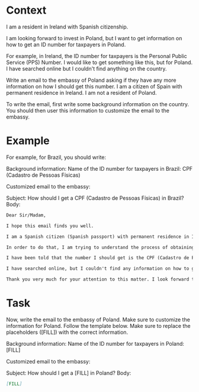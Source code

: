# Context
I am a resident in Ireland with Spanish citizenship.

I am looking forward to invest in Poland, but I want to get information on how to get an ID number for taxpayers in Poland.

For example, in Ireland, the ID number for taxpayers is the Personal Public Service (PPS) Number. I would like to get something like this, but for Poland. I have searched online but I couldn't find anything on the country.

Write an email to the embassy of Poland asking if they have any more information on how I should get this number. I am a citizen of Spain with permanent residence in Ireland. I am not a resident of Poland.

To write the email, first write some background information on the country. You should then user this information to customize the email to the embassy.

# Example
For example, for Brazil, you should write:

Background information:
Name of the ID number for taxpayers in Brazil: CPF (Cadastro de Pessoas Físicas)

Customized email to the embassy:

Subject: How should I get a CPF (Cadastro de Pessoas Físicas) in Brazil?
Body:
```md
Dear Sir/Madam,

I hope this email finds you well.

I am a Spanish citizen (Spanish passport) with permanent residence in Ireland. I am looking forward to investing in Brazil, as a foreign investor (no residence in Brazil).

In order to do that, I am trying to understand the process of obtaining the number that identifies taxpayers in Brazil, to be able to declare the relevant information to the tax authorities.

I have been told that the number I should get is the CPF (Cadastro de Pessoas Físicas). Feel free to correct me if I am wrong.

I have searched online, but I couldn't find any information on how to get a CPF from abroad. This is why I am reaching out to you for guidance. If you could provide me with information on the process or direct me to the relevant authorities, I would greatly appreciate it.

Thank you very much for your attention to this matter. I look forward to your response and any help you can provide.
```

# Task
Now, write the email to the embassy of Poland. Make sure to customize the information for Poland. Follow the template below. Make sure to replace the placeholders ([FILL]) with the correct information.

Background information:
Name of the ID number for taxpayers in Poland: [FILL]

Customized email to the embassy:

Subject: How should I get a [FILL] in Poland?
Body:
```md
[FILL]
```
